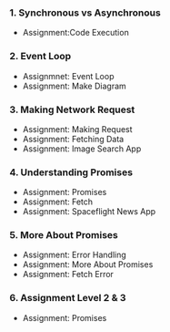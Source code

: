 ### 1. Synchronous vs Asynchronous
- Assignment:Code Execution
### 2. Event Loop
- Assignmnet: Event Loop
- Assignment: Make Diagram
### 3. Making Network Request
- Assignment: Making Request
- Assignment: Fetching Data
- Assignment: Image Search App
### 4. Understanding Promises
- Assignment: Promises
- Assignment: Fetch
- Assignment: Spaceflight News App
### 5. More About Promises
- Assignment: Error Handling
- Assignment: More About Promises
- Assignment: Fetch Error
### 6. Assignment Level 2 & 3
- Assignment: Promises
